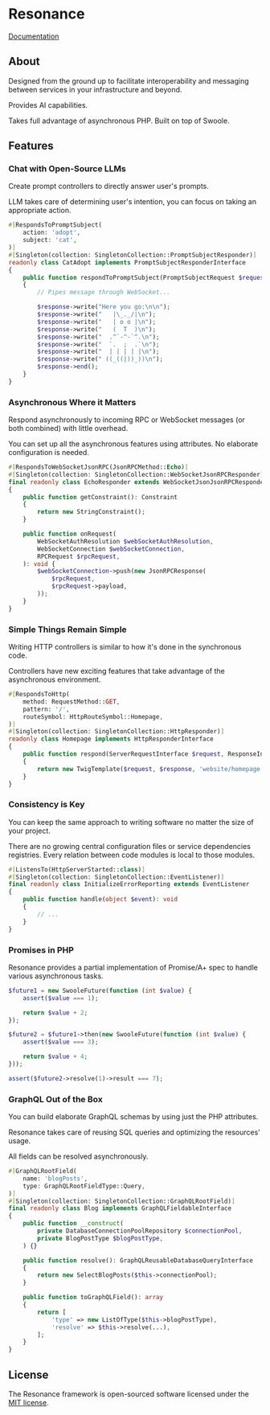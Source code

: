 # Resonance

[Documentation](https://resonance.distantmagic.com/)

## About

Designed from the ground up to facilitate interoperability and 
messaging between services in your infrastructure and beyond.

Provides AI capabilities.

Takes full advantage of asynchronous PHP. Built on top of 
Swoole.

## Features

### Chat with Open-Source LLMs

Create prompt controllers to directly answer user's prompts.

LLM takes care of determining user's intention, you can focus on taking an 
appropriate action.

```php
#[RespondsToPromptSubject(
    action: 'adopt',
    subject: 'cat',
)]
#[Singleton(collection: SingletonCollection::PromptSubjectResponder)]
readonly class CatAdopt implements PromptSubjectResponderInterface
{
    public function respondToPromptSubject(PromptSubjectRequest $request, PromptSubjectResponse $response): void
    {
        // Pipes message through WebSocket... 

        $response->write("Here you go:\n\n");
        $response->write("   |\_._/|\n");
        $response->write("   | o o |\n");
        $response->write("   (  T  )\n");
        $response->write("  .^`-^-`^.\n");
        $response->write("  `.  ;  .`\n");
        $response->write("  | | | | |\n");
        $response->write(" ((_((|))_))\n");
        $response->end();
    }
}
```

### Asynchronous Where it Matters

Respond asynchronously to incoming RPC or WebSocket
messages (or both combined) with little overhead.

You can set up all the asynchronous features using
attributes. No elaborate configuration is needed.

```php
#[RespondsToWebSocketJsonRPC(JsonRPCMethod::Echo)]
#[Singleton(collection: SingletonCollection::WebSocketJsonRPCResponder)]
final readonly class EchoResponder extends WebSocketJsonJsonRPCResponder
{
    public function getConstraint(): Constraint
    {
        return new StringConstraint();
    }

    public function onRequest(
        WebSocketAuthResolution $webSocketAuthResolution,
        WebSocketConnection $webSocketConnection,
        RPCRequest $rpcRequest,
    ): void {
        $webSocketConnection->push(new JsonRPCResponse(
            $rpcRequest,
            $rpcRequest->payload,
        ));
    }
}
```

### Simple Things Remain Simple

Writing HTTP controllers is similar to how it's done in 
the synchronous code.

Controllers have new exciting features that take 
advantage of the asynchronous environment.

```php
#[RespondsToHttp(
    method: RequestMethod::GET,
    pattern: '/',
    routeSymbol: HttpRouteSymbol::Homepage,
)]
#[Singleton(collection: SingletonCollection::HttpResponder)]
readonly class Homepage implements HttpResponderInterface
{
    public function respond(ServerRequestInterface $request, ResponseInterface $response): TwigTemplate
    {
        return new TwigTemplate($request, $response, 'website/homepage.twig');
    }
}
```

### Consistency is Key

You can keep the same approach to writing software 
no matter the size of your project.

There are no growing central configuration files 
or service dependencies registries. Every relation 
between code modules is local to those modules.

```php
#[ListensTo(HttpServerStarted::class)]
#[Singleton(collection: SingletonCollection::EventListener)]
final readonly class InitializeErrorReporting extends EventListener
{
    public function handle(object $event): void
    {
        // ...
    }
}
```

### Promises in PHP

Resonance provides a partial implementation of 
Promise/A+ spec to handle various asynchronous tasks.

```php
$future1 = new SwooleFuture(function (int $value) {
    assert($value === 1);

    return $value + 2;
});

$future2 = $future1->then(new SwooleFuture(function (int $value) {
    assert($value === 3);

    return $value + 4;
}));

assert($future2->resolve(1)->result === 7);
```

### GraphQL Out of the Box

You can build elaborate GraphQL schemas by using just 
the PHP attributes.

Resonance takes care of reusing SQL queries and 
optimizing the resources' usage.

All fields can be resolved asynchronously.

```php
#[GraphQLRootField(
    name: 'blogPosts',
    type: GraphQLRootFieldType::Query,
)]
#[Singleton(collection: SingletonCollection::GraphQLRootField)]
final readonly class Blog implements GraphQLFieldableInterface
{
    public function __construct(
        private DatabaseConnectionPoolRepository $connectionPool,
        private BlogPostType $blogPostType,
    ) {}

    public function resolve(): GraphQLReusableDatabaseQueryInterface
    {
        return new SelectBlogPosts($this->connectionPool);
    }

    public function toGraphQLField(): array
    {
        return [
            'type' => new ListOfType($this->blogPostType),
            'resolve' => $this->resolve(...),
        ];
    }
}
```

## License

The Resonance framework is open-sourced software licensed under the 
[MIT license](https://opensource.org/licenses/MIT).
